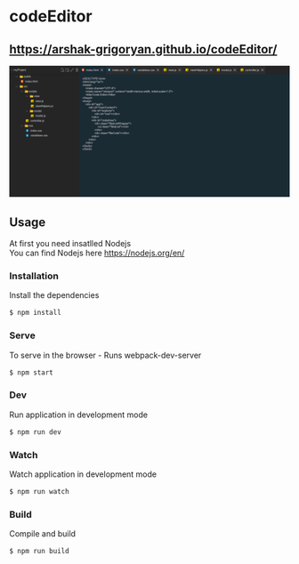 # codeEditor

## https://arshak-grigoryan.github.io/codeEditor/

![](src/img/screenshot.PNG)

## Usage

At first you need insatlled Nodejs  
You can find Nodejs here https://nodejs.org/en/

### Installation

Install the dependencies

```sh
$ npm install
```

### Serve

To serve in the browser - Runs webpack-dev-server

```sh
$ npm start
```

### Dev

Run application in development mode

```sh
$ npm run dev
```

### Watch

Watch application in development mode

```sh
$ npm run watch
```

### Build

Compile and build

```sh
$ npm run build
```
